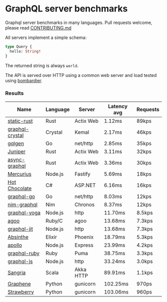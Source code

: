 <!-- README.md is generated from README.ecr, do not edit -->

# GraphQL server benchmarks

Graphql server benchmarks in many languages. Pull requests welcome, please read [CONTRIBUTING.md](CONTRIBUTING.md)

All servers implement a simple schema:

```graphql
type Query {
  hello: String!
}
```

The returned string is always `world`.

The API is served over HTTP using a common web server and load tested using [bombardier](https://github.com/codesenberg/bombardier).

### Results

| Name                          | Language      | Server          | Latency avg      | Requests      |
| ----------------------------  | ------------- | --------------- | ---------------- | ------------- |
| [static-rust](https://actix.rs/) | Rust | Actix Web | 1.12ms | 89kps |
| [graphql-crystal](https://github.com/graphql-crystal/graphql) | Crystal | Kemal | 2.17ms | 46kps |
| [gqlgen](https://github.com/99designs/gqlgen) | Go | net/http | 2.85ms | 35kps |
| [Juniper](https://github.com/graphql-rust/juniper) | Rust | Actix Web | 3.11ms | 32kps |
| [async-graphql](https://github.com/async-graphql/async-graphql) | Rust | Actix Web | 3.36ms | 30kps |
| [Mercurius](https://github.com/mercurius-js/mercurius) | Node.js | Fastify | 5.69ms | 18kps |
| [Hot Chocolate](https://github.com/ChilliCream/hotchocolate) | C# | ASP.NET | 6.16ms | 16kps |
| [graphql-go](https://github.com/graphql-go/graphql) | Go | net/http | 8.03ms | 12kps |
| [nim-graphql](https://github.com/status-im/nim-graphql) | Nim | Chronos | 8.37ms | 12kps |
| [graphql-yoga](https://github.com/dotansimha/graphql-yoga) | Node.js | http | 11.70ms | 8.5kps |
| [agoo](https://github.com/ohler55/agoo) | Ruby/C | agoo | 13.68ms | 7.3kps |
| [graphql-jit](https://github.com/zalando-incubator/graphql-jit) | Node.js | http | 13.68ms | 7.3kps |
| [Absinthe](https://github.com/absinthe-graphql/absinthe) | Elixir | Phoenix | 18.79ms | 5.3kps |
| [apollo](https://github.com/apollographql/apollo-server) | Node.js | Express | 23.99ms | 4.2kps |
| [graphql-ruby](https://github.com/rmosolgo/graphql-ruby) | Ruby | Puma | 38.75ms | 3.3kps |
| [graphql-js](https://github.com/graphql/graphql-js) | Node.js | http | 33.24ms | 3.0kps |
| [Sangria](https://github.com/sangria-graphql/sangria) | Scala | Akka HTTP | 89.91ms | 1.1kps |
| [Graphene](https://github.com/graphql-python/graphene) | Python | gunicorn | 102.25ms | 970ps |
| [Strawberry](https://github.com/strawberry-graphql/strawberry) | Python | gunicorn | 103.06ms | 960ps |
